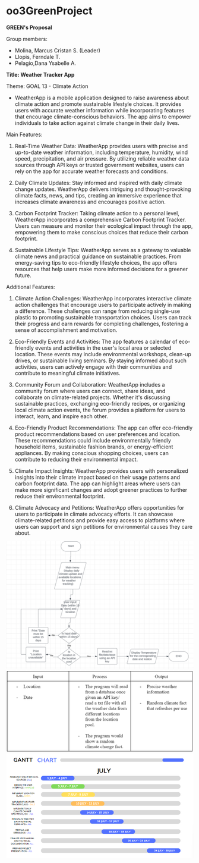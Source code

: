 # oo3GreenProject

**GREEN's Proposal**

Group members:
- Molina, Marcus Cristan S. (Leader)
- Llopis, Ferndale T.
- Pelagio,Dana Ysabelle A.

**Title: Weather Tracker App**

Theme: GOAL 13 - Climate Action

- WeatherApp is a mobile application designed to raise awareness about climate action and promote sustainable lifestyle choices. It provides users with accurate weather information while incorporating features that encourage climate-conscious behaviors. The app aims to empower individuals to take action against climate change in their daily lives.

Main Features:

1. Real-Time Weather Data: WeatherApp provides users with precise and up-to-date weather information, including temperature, humidity, wind speed, precipitation, and air pressure. By utilizing reliable weather data sources through API keys or trusted government websites, users can rely on the app for accurate weather forecasts and conditions.

2. Daily Climate Updates: Stay informed and inspired with daily climate change updates. WeatherApp delivers intriguing and thought-provoking climate facts, news, and tips, creating an immersive experience that increases climate awareness and encourages positive action.

3. Carbon Footprint Tracker: Taking climate action to a personal level, WeatherApp incorporates a comprehensive Carbon Footprint Tracker. Users can measure and monitor their ecological impact through the app, empowering them to make conscious choices that reduce their carbon footprint.

4. Sustainable Lifestyle Tips: WeatherApp serves as a gateway to valuable climate news and practical guidance on sustainable practices. From energy-saving tips to eco-friendly lifestyle choices, the app offers resources that help users make more informed decisions for a greener future.

Additional Features:
1. Climate Action Challenges: WeatherApp incorporates interactive climate action challenges that encourage users to participate actively in making a difference. These challenges can range from reducing single-use plastic to promoting sustainable transportation choices. Users can track their progress and earn rewards for completing challenges, fostering a sense of accomplishment and motivation.

2. Eco-Friendly Events and Activities: The app features a calendar of eco-friendly events and activities in the user's local area or selected location. These events may include environmental workshops, clean-up drives, or sustainable living seminars. By staying informed about such activities, users can actively engage with their communities and contribute to meaningful climate initiatives.

3. Community Forum and Collaboration: WeatherApp includes a community forum where users can connect, share ideas, and collaborate on climate-related projects. Whether it's discussing sustainable practices, exchanging eco-friendly recipes, or organizing local climate action events, the forum provides a platform for users to interact, learn, and inspire each other.

4. Eco-Friendly Product Recommendations: The app can offer eco-friendly product recommendations based on user preferences and location. These recommendations could include environmentally friendly household items, sustainable fashion brands, or energy-efficient appliances. By making conscious shopping choices, users can contribute to reducing their environmental impact.

5. Climate Impact Insights: WeatherApp provides users with personalized insights into their climate impact based on their usage patterns and carbon footprint data. The app can highlight areas where users can make more significant changes and adopt greener practices to further reduce their environmental footprint.

6. Climate Advocacy and Petitions: WeatherApp offers opportunities for users to participate in climate advocacy efforts. It can showcase climate-related petitions and provide easy access to platforms where users can support and sign petitions for environmental causes they care about.

![image](/flowchart.png "Flowchart")
![image](/ipochart.png "IPO chart")
![image](/ganttchart.png "Gantt chart")
